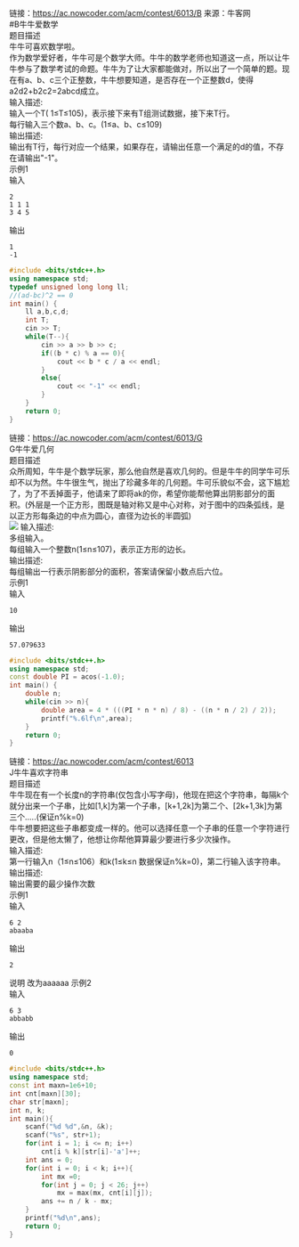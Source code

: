 链接：https://ac.nowcoder.com/acm/contest/6013/B
来源：牛客网<br>
#B牛牛爱数学<br>
题目描述 <br>
牛牛可喜欢数学啦。<br>
作为数学爱好者，牛牛可是个数学大师。牛牛的数学老师也知道这一点，所以让牛牛参与了数学考试的命题。牛牛为了让大家都能做对，所以出了一个简单的题。现在有a、b、c三个正整数，牛牛想要知道，是否存在一个正整数d，使得a2d2+b2c2=2abcd成立。<br>
输入描述:<br>
输入一个T( 1≤T≤105)，表示接下来有T组测试数据，接下来T行。<br>
每行输入三个数a、b、c。(1≤a、b、c≤109)<br>
输出描述:<br>
输出有T行，每行对应一个结果，如果存在，请输出任意一个满足的d的值，不存在请输出"-1"。<br>
示例1<br>
输入<br>
```
2
1 1 1
3 4 5
```
输出<br>
```
1
-1
```
```cpp
#include <bits/stdc++.h>
using namespace std;
typedef unsigned long long ll;
//(ad-bc)^2 == 0
int main() {
    ll a,b,c,d;
    int T;
    cin >> T;
    while(T--){
        cin >> a >> b >> c;
        if((b * c) % a == 0){
            cout << b * c / a << endl;
        }
        else{
            cout << "-1" << endl;
        }
    }
    return 0;
}
```
链接：https://ac.nowcoder.com/acm/contest/6013/G<br>
G牛牛爱几何<br>
题目描述 <br>
众所周知，牛牛是个数学玩家，那么他自然是喜欢几何的。但是牛牛的同学牛可乐却不以为然。牛牛很生气，抛出了珍藏多年的几何题。牛可乐貌似不会，这下尴尬了，为了不丢掉面子，他请来了即将ak的你，希望你能帮他算出阴影部分的面积。(外层是一个正方形，图既是轴对称又是中心对称，对于图中的四条弧线，是以正方形每条边的中点为圆心，直径为边长的半圆弧)<br>
[![](https://uploadfiles.nowcoder.com/images/20200406/327769_1586154420378_552F2EA88DA8027724EB2421E8C6EA63)](https://uploadfiles.nowcoder.com/images/20200406/327769_1586154420378_552F2EA88DA8027724EB2421E8C6EA63)
输入描述:<br>
多组输入。<br>
每组输入一个整数n(1≤n≤107)，表示正方形的边长。<br>
输出描述:<br>
每组输出一行表示阴影部分的面积，答案请保留小数点后六位。<br>
示例1<br>
输入<br>
```
10
```
输出<br>
```
57.079633
```
```cpp
#include <bits/stdc++.h>
using namespace std;
const double PI = acos(-1.0);
int main() {
    double n;
    while(cin >> n){
        double area = 4 * (((PI * n * n) / 8) - ((n * n / 2) / 2));
        printf("%.6lf\n",area);
    }
    return 0;
}

```
链接：https://ac.nowcoder.com/acm/contest/6013<br>
J牛牛喜欢字符串<br>
题目描述 <br>
牛牛现在有一个长度n的字符串(仅包含小写字母)，他现在把这个字符串，每隔k个就分出来一个子串，比如[1,k]为第一个子串，[k+1,2k]为第二个、[2k+1,3k]为第三个.....(保证n%k=0) <br>
牛牛想要把这些子串都变成一样的。他可以选择任意一个子串的任意一个字符进行更改，但是他太懒了，他想让你帮他算算最少要进行多少次操作。<br>
输入描述:<br>
第一行输入n（1≤n≤106）和k(1≤k≤n  数据保证n%k=0)，第二行输入该字符串。<br>
输出描述:<br>
输出需要的最少操作次数<br>
示例1<br>
输入<br>
```
6 2
abaaba
```
输出
```
2
```
说明 改为aaaaaa
示例2<br>
输入<br>
```
6 3
abbabb
```
输出<br>
```
0
```

```cpp
#include <bits/stdc++.h>
using namespace std;
const int maxn=1e6+10;
int cnt[maxn][30];
char str[maxn];
int n, k;
int main(){
    scanf("%d %d",&n, &k);
    scanf("%s", str+1);
    for(int i = 1; i <= n; i++)
        cnt[i % k][str[i]-'a']++;
    int ans = 0;
    for(int i = 0; i < k; i++){
        int mx =0;
        for(int j = 0; j < 26; j++)
            mx = max(mx, cnt[i][j]);
        ans += n / k - mx;
    }
    printf("%d\n",ans);
    return 0;
}

```
